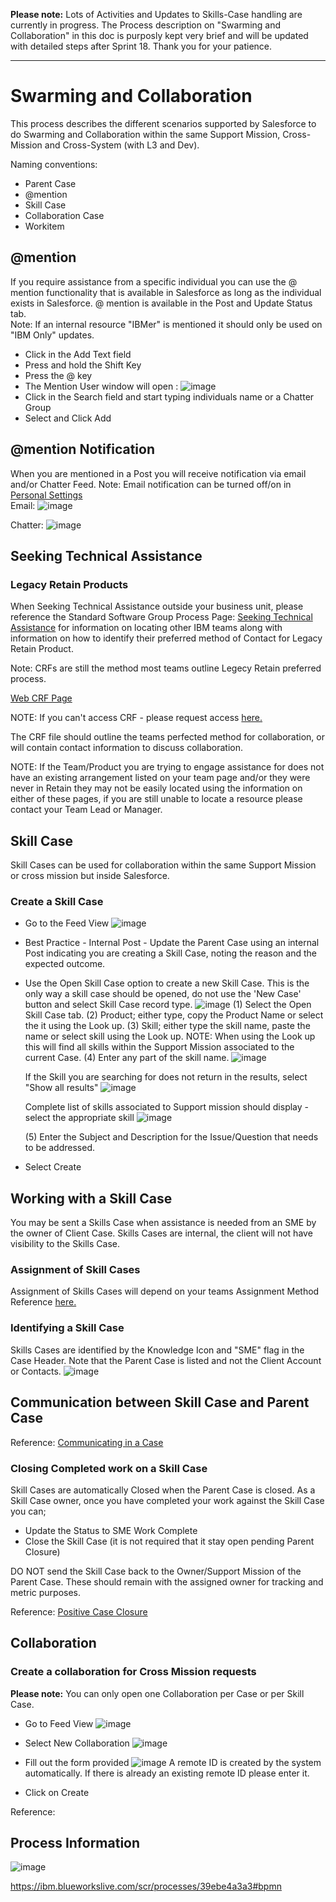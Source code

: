 **Please note:** Lots of Activities and Updates to Skills-Case handling are currently in progress. The Process description on "Swarming and Collaboration" in this doc is purposly kept very brief and will be updated with detailed steps after Sprint 18. Thank you for your patience.

---

# **Swarming and Collaboration**

This process describes the different scenarios supported by Salesforce to do Swarming and Collaboration within the same Support Mission, Cross-Mission and Cross-System (with L3 and Dev).

Naming conventions:

* Parent Case
* @mention
* Skill Case
* Collaboration Case
* Workitem
	
## **@mention**

If you require assistance from a specific individual you can use the @ mention functionality that is available in Salesforce as long as the individual exists in Salesforce.  @ mention is available in the Post and Update Status tab.  
Note: If an internal resource "IBMer" is mentioned it should only be used on "IBM Only" updates. 

  -  Click in the Add Text field
  -  Press and hold the Shift Key
  -  Press the @ key
  -  The Mention User window will open :
![image](https://media.github.ibm.com/user/79767/files/1c4a41d4-c4f2-11e8-940a-f8da2b271342)
  -  Click in the Search field and start typing individuals name or a Chatter Group
  -  Select and Click Add

## **@mention Notification**
When you are mentioned in a Post you will receive notification via email and/or Chatter Feed.
Note: Email notification can be turned off/on in <a href="https://pages.github.ibm.com/dba-support/DBA-Education/#/DBA-Education/process/general/profile" target="_blank">Personal Settings</a>  
Email:
![image](https://media.github.ibm.com/user/79767/files/c624d312-c4f3-11e8-9627-348d7fb0cbe3)

Chatter:
![image](https://media.github.ibm.com/user/79767/files/97816cc2-c4f4-11e8-9502-b2db8bf2d249)

## Seeking Technical Assistance
 
### Legacy Retain Products

When Seeking Technical Assistance outside your business unit, please reference the Standard Software Group Process Page: <a href="https://d01db034.pok.ibm.com/q_dir/qmx/swg/qh0dl.nsf/procnum/proc-0069" target="_blank">Seeking Technical Assistance</a> for information on locating other IBM teams along with information on how to identify their preferred method of Contact for Legacy Retain Product.

Note: CRFs are still the method most teams outline Legecy Retain preferred process.
 
<a href="https://w3-03.ibm.com/systems/techlink/crf/" target="_blank">Web CRF Page</a>

NOTE: If you can't access CRF -  please request access <a href="https://w3-03.ibm.com/systems/techlink/bgweb/gen/select" target="_blank">here.</a>  

The CRF file should outline the teams perfected method for collaboration, or will contain contact information to discuss collaboration.

NOTE: If the Team/Product you are trying to engage assistance for does not have an existing arrangement listed on your team page and/or they were never in Retain they may not be easily located using the information on either of these pages, if you are still unable to locate a resource please contact your Team Lead or Manager.

## **Skill Case**
Skill Cases can be used for collaboration within the same Support Mission or cross mission but inside Salesforce.

### Create a Skill Case

* Go to the Feed View
  ![image](https://media.github.ibm.com/user/70336/files/183eb9c2-b1e6-11e8-8c7c-db0cd4c7c9ea)

 * Best Practice - Internal Post - Update the Parent Case using an internal Post indicating you are creating a Skill Case, noting the reason and the expected outcome.

 * Use the Open Skill Case option to create a new Skill Case. This is the only way a skill case should be opened, do not use the 'New Case' button and select Skill Case record type.
![image](https://media.github.ibm.com/user/79767/files/51dec9a8-b6df-11e8-945f-cc3fac067d9e)
    (1) Select the Open Skill Case tab.
    (2) Product; either type, copy the Product Name or select the it using the Look up.
    (3) Skill; either type the skill name, paste the name or select skill using the Look up.
      NOTE: When using the Look up this will find all skills within the Support Mission associated to the current Case.
    (4) Enter any part of the skill name.
  ![image](https://media.github.ibm.com/user/79767/files/8acf5afc-b6df-11e8-92ed-f41c03cf2329)
    
   If the Skill you are searching for does not return in the results, select "Show all results"
  ![image](https://media.github.ibm.com/user/79767/files/1190afb8-b790-11e8-9117-14660d9d105b)

   Complete list of skills associated to Support mission should display - select the appropriate skill
  ![image](https://media.github.ibm.com/user/79767/files/c2b8788e-b790-11e8-9c6d-d9d5f9c41682)

   (5)  Enter the Subject and Description for the Issue/Question that needs to be addressed.

 *   Select Create

## Working with a Skill Case
You may be sent a Skills Case when assistance is needed from an SME by the owner of Client Case.  Skills Cases are internal, the client will not have visibility to the Skills Case.
### Assignment of Skill Cases
Assignment of Skills Cases will depend on your teams Assignment Method Reference <a href="https://pages.github.ibm.com/dba-support/DBA-Education/#/DBA-Education/process/case/agents/caseAssignment" target="_blank">here.</a>
 
### Identifying a Skill Case
Skills Cases are identified by the Knowledge Icon and "SME" flag in the Case Header. Note that the Parent Case is listed and not the Client Account or Contacts.
![image](https://media.github.ibm.com/user/79767/files/6d95a688-c4f6-11e8-8733-fc1e80175c9e)

## Communication between Skill Case and Parent Case
Reference: <a href="https://pages.github.ibm.com/dba-support/DBA-Education/#/DBA-Education/process/agents/case/communication" target="_blank">Communicating in a Case</a>


### Closing Completed work on a Skill Case
Skill Cases are automatically Closed when the Parent Case is closed.
As a Skill Case owner, once you have completed your work against the Skill Case you can; 

- Update the Status to SME Work Complete
- Close the Skill Case  (it is not required that it stay open pending Parent Closure)

DO NOT send the Skill Case back to the Owner/Support Mission of the Parent Case. These should remain with the assigned owner for tracking and metric purposes.

Reference: <a href="https://pages.github.ibm.com/dba-support/DBA-Education/#/DBA-Education/process/agents/case/closure" target="_blank">Positive Case Closure</a>

## Collaboration
### Create a collaboration for Cross Mission requests
**Please note:** You can only open one Collaboration per Case or per Skill Case.
* Go to Feed View
![image](https://media.github.ibm.com/user/70336/files/970b4e2c-b1e7-11e8-9b27-6db4ce44623e)

* Select New Collaboration
![image](https://media.github.ibm.com/user/70336/files/8e13747a-b1e7-11e8-83fc-3d1a3bf7eaaf)

* Fill out the form provided
![image](https://media.github.ibm.com/user/70336/files/0715f5e6-b1e8-11e8-9dcc-af0f9afcb75b)
A remote ID is created by the system automatically.
If there is already an existing remote ID please enter it.

* Click on Create

Reference: 

## Process Information 
![image](https://media.github.ibm.com/user/70336/files/365fc35a-b124-11e8-9446-f5590a8f75a8)

<a href="https://ibm.blueworkslive.com/scr/processes/39ebe4a3a3#bpmn" target="_blank">https://ibm.blueworkslive.com/scr/processes/39ebe4a3a3#bpmn</a> 

